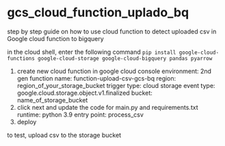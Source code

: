 # gcs_cloud_function_uplado_bq
step by step guide on how to use cloud function to detect uploaded csv in Google cloud function to bigquery  

in the cloud shell, enter the following command ```pip install google-cloud-functions google-cloud-storage google-cloud-bigquery pandas pyarrow```


1. create new cloud function in google cloud console
   environment: 2nd gen
   function name: function-upload-csv-gcs-bq
   region: region_of_your_storage_bucket
   trigger type: cloud storage
   event type: google.cloud.storage.object.v1.finalized
   bucket: name_of_storage_bucket 
2. click next and update the code for main.py and requirements.txt 
   runtime: python 3.9
   entry point: process_csv
3. deploy


to test, upload csv to the storage bucket 
